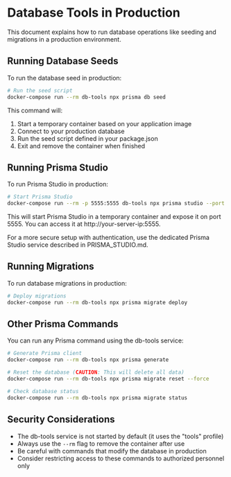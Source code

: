 # Database Tools in Production

This document explains how to run database operations like seeding and migrations in a production environment.

## Running Database Seeds

To run the database seed in production:

```bash
# Run the seed script
docker-compose run --rm db-tools npx prisma db seed
```

This command will:

1. Start a temporary container based on your application image
2. Connect to your production database
3. Run the seed script defined in your package.json
4. Exit and remove the container when finished

## Running Prisma Studio

To run Prisma Studio in production:

```bash
# Start Prisma Studio
docker-compose run --rm -p 5555:5555 db-tools npx prisma studio --port 5555 --hostname 0.0.0.0
```

This will start Prisma Studio in a temporary container and expose it on port 5555. You can access it at http://your-server-ip:5555.

For a more secure setup with authentication, use the dedicated Prisma Studio service described in PRISMA_STUDIO.md.

## Running Migrations

To run database migrations in production:

```bash
# Deploy migrations
docker-compose run --rm db-tools npx prisma migrate deploy
```

## Other Prisma Commands

You can run any Prisma command using the db-tools service:

```bash
# Generate Prisma client
docker-compose run --rm db-tools npx prisma generate

# Reset the database (CAUTION: This will delete all data)
docker-compose run --rm db-tools npx prisma migrate reset --force

# Check database status
docker-compose run --rm db-tools npx prisma migrate status
```

## Security Considerations

- The db-tools service is not started by default (it uses the "tools" profile)
- Always use the `--rm` flag to remove the container after use
- Be careful with commands that modify the database in production
- Consider restricting access to these commands to authorized personnel only
